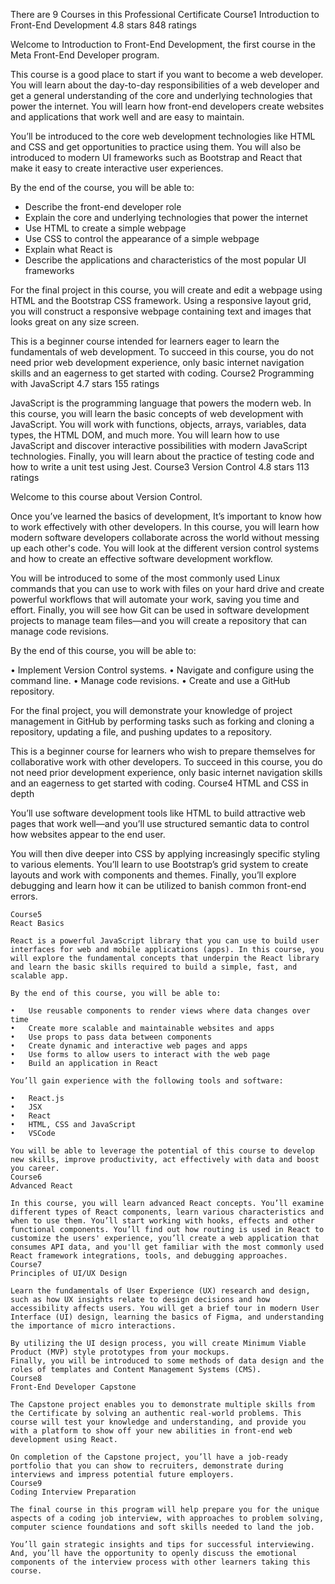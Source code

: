 There are 9 Courses in this Professional Certificate
Course1
Introduction to Front-End Development
4.8
stars
848 ratings

Welcome to Introduction to Front-End Development, the first course in the Meta Front-End Developer program.  

This course is a good place to start if you want to become a web developer. You will learn about the day-to-day responsibilities of a web developer and get a general understanding of the core and underlying technologies that power the internet. You will learn how front-end developers create websites and applications that work well and are easy to maintain. 

You’ll be introduced to the core web development technologies like HTML and CSS and get opportunities to practice using them. You will also be introduced to modern UI frameworks such as Bootstrap and React that make it easy to create interactive user experiences. 

By the end of the course, you will be able to: 
- Describe the front-end developer role 
- Explain the core and underlying technologies that power the internet 
- Use HTML to create a simple webpage 
- Use CSS to control the appearance of a simple webpage 
- Explain what React is 
- Describe the applications and characteristics of the most popular UI frameworks 

For the final project in this course, you will create and edit a webpage using HTML and the Bootstrap CSS framework. Using a responsive layout grid, you will construct a responsive webpage containing text and images that looks great on any size screen. 

This is a beginner course intended for learners eager to learn the fundamentals of web development. To succeed in this course, you do not need prior web development experience, only basic internet navigation skills and an eagerness to get started with coding.
Course2
Programming with JavaScript
4.7
stars
155 ratings

JavaScript is the programming language that powers the modern web. In this course, you will learn the basic concepts of web development with JavaScript. You will work with functions, objects, arrays, variables, data types, the HTML DOM, and much more. You will learn how to use JavaScript and discover interactive possibilities with modern JavaScript technologies. Finally, you will learn about the practice of testing code and how to write a unit test using Jest.
Course3
Version Control
4.8
stars
113 ratings

Welcome to this course about Version Control. 

Once you’ve learned the basics of development, It’s important to know how to work effectively with other developers. In this course, you will learn how modern software developers collaborate across the world without messing up each other's code. You will look at the different version control systems and how to create an effective software development workflow.  
 
You will be introduced to some of the most commonly used Linux commands that you can use to work with files on your hard drive and create powerful workflows that will automate your work, saving you time and effort. Finally, you will see how Git can be used in software development projects to manage team files—and you will create a repository that can manage code revisions. 
 
By the end of this course, you will be able to: 
 
•	Implement Version Control systems. 
•	Navigate and configure using the command line. 
•	Manage code revisions. 
•	Create and use a GitHub repository. 
 
For the final project, you will demonstrate your knowledge of project management in GitHub by performing tasks such as forking and cloning a repository, updating a file, and pushing updates to a repository. 
 
This is a beginner course for learners who wish to prepare themselves for collaborative work with other developers. To succeed in this course, you do not need prior development experience, only basic internet navigation skills and an eagerness to get started with coding.
Course4
HTML and CSS in depth

You’ll use software development tools like HTML to build attractive web pages that work well—and you’ll use structured semantic data to control how websites appear to the end user. 

You will then dive deeper into CSS by applying increasingly specific styling to various elements. You’ll learn to use Bootstrap’s grid system to create  layouts and work with components and themes. Finally, you’ll explore debugging and learn how it can be utilized to banish common front-end errors.

    Course5
    React Basics

    React is a powerful JavaScript library that you can use to build user interfaces for web and mobile applications (apps). In this course, you will explore the fundamental concepts that underpin the React library and learn the basic skills required to build a simple, fast, and scalable app.

    By the end of this course, you will be able to:

    •	Use reusable components to render views where data changes over time
    •	Create more scalable and maintainable websites and apps 
    •	Use props to pass data between components 
    •	Create dynamic and interactive web pages and apps
    •	Use forms to allow users to interact with the web page 
    •	Build an application in React

    You’ll gain experience with the following tools and software: 

    •	React.js
    •	JSX
    •	React
    •	HTML, CSS and JavaScript 
    •	VSCode

    You will be able to leverage the potential of this course to develop new skills, improve productivity, act effectively with data and boost you career.
    Course6
    Advanced React

    In this course, you will learn advanced React concepts. You’ll examine different types of React components, learn various characteristics and when to use them. You’ll start working with hooks, effects and other functional components. You’ll find out how routing is used in React to customize the users' experience, you’ll create a web application that consumes API data, and you'll get familiar with the most commonly used React framework integrations, tools, and debugging approaches.
    Course7
    Principles of UI/UX Design

    Learn the fundamentals of User Experience (UX) research and design, such as how UX insights relate to design decisions and how accessibility affects users. You will get a brief tour in modern User Interface (UI) design, learning the basics of Figma, and understanding the importance of micro interactions.

    By utilizing the UI design process, you will create Minimum Viable Product (MVP) style prototypes from your mockups. 
    Finally, you will be introduced to some methods of data design and the roles of templates and Content Management Systems (CMS).
    Course8
    Front-End Developer Capstone

    The Capstone project enables you to demonstrate multiple skills from the Certificate by solving an authentic real-world problems. This course will test your knowledge and understanding, and provide you with a platform to show off your new abilities in front-end web development using React. 

    On completion of the Capstone project, you’ll have a job-ready portfolio that you can show to recruiters, demonstrate during interviews and impress potential future employers.
    Course9
    Coding Interview Preparation

    The final course in this program will help prepare you for the unique aspects of a coding job interview, with approaches to problem solving, computer science foundations and soft skills needed to land the job.

    You’ll gain strategic insights and tips for successful interviewing. And, you’ll have the opportunity to openly discuss the emotional components of the interview process with other learners taking this course.